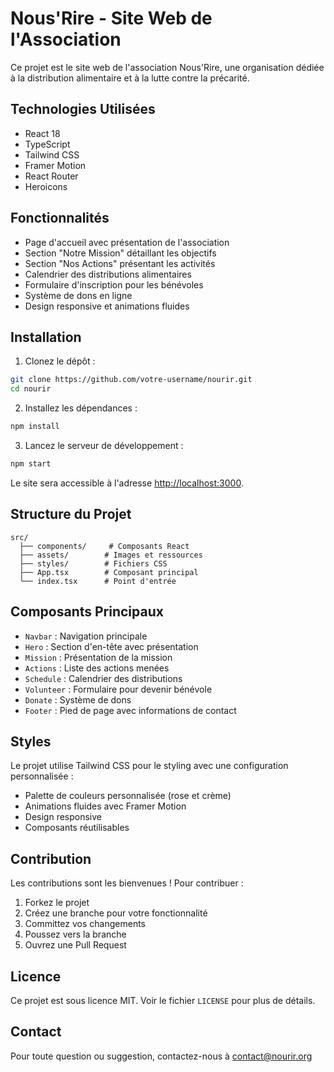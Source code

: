 # Nous'Rire - Site Web de l'Association

Ce projet est le site web de l'association Nous'Rire, une organisation dédiée à la distribution alimentaire et à la lutte contre la précarité.

## Technologies Utilisées

- React 18
- TypeScript
- Tailwind CSS
- Framer Motion
- React Router
- Heroicons

## Fonctionnalités

- Page d'accueil avec présentation de l'association
- Section "Notre Mission" détaillant les objectifs
- Section "Nos Actions" présentant les activités
- Calendrier des distributions alimentaires
- Formulaire d'inscription pour les bénévoles
- Système de dons en ligne
- Design responsive et animations fluides

## Installation

1. Clonez le dépôt :
```bash
git clone https://github.com/votre-username/nourir.git
cd nourir
```

2. Installez les dépendances :
```bash
npm install
```

3. Lancez le serveur de développement :
```bash
npm start
```

Le site sera accessible à l'adresse [http://localhost:3000](http://localhost:3000).

## Structure du Projet

```
src/
  ├── components/     # Composants React
  ├── assets/        # Images et ressources
  ├── styles/        # Fichiers CSS
  ├── App.tsx        # Composant principal
  └── index.tsx      # Point d'entrée
```

## Composants Principaux

- `Navbar` : Navigation principale
- `Hero` : Section d'en-tête avec présentation
- `Mission` : Présentation de la mission
- `Actions` : Liste des actions menées
- `Schedule` : Calendrier des distributions
- `Volunteer` : Formulaire pour devenir bénévole
- `Donate` : Système de dons
- `Footer` : Pied de page avec informations de contact

## Styles

Le projet utilise Tailwind CSS pour le styling avec une configuration personnalisée :

- Palette de couleurs personnalisée (rose et crème)
- Animations fluides avec Framer Motion
- Design responsive
- Composants réutilisables

## Contribution

Les contributions sont les bienvenues ! Pour contribuer :

1. Forkez le projet
2. Créez une branche pour votre fonctionnalité
3. Committez vos changements
4. Poussez vers la branche
5. Ouvrez une Pull Request

## Licence

Ce projet est sous licence MIT. Voir le fichier `LICENSE` pour plus de détails.

## Contact

Pour toute question ou suggestion, contactez-nous à contact@nourir.org
